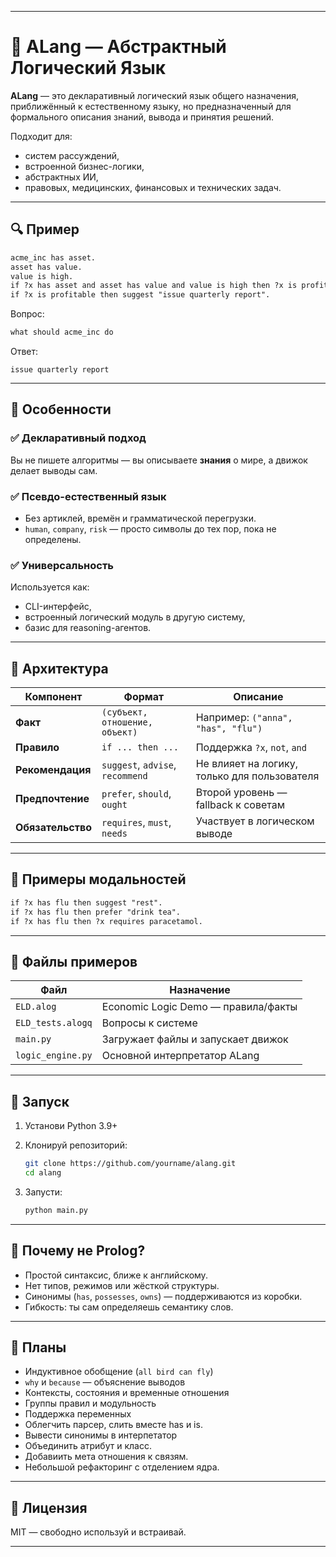 
---

# 🧠 ALang — Абстрактный Логический Язык

**ALang** — это декларативный логический язык общего назначения, приближённый к естественному языку, но предназначенный для формального описания знаний, вывода и принятия решений.

Подходит для:

* систем рассуждений,
* встроенной бизнес-логики,
* абстрактных ИИ,
* правовых, медицинских, финансовых и технических задач.

---

## 🔍 Пример

```txt
acme_inc has asset.
asset has value.
value is high.
if ?x has asset and asset has value and value is high then ?x is profitable.
if ?x is profitable then suggest "issue quarterly report".
```

Вопрос:

```txt
what should acme_inc do
```

Ответ:

```
issue quarterly report
```

---

## 🎯 Особенности

### ✅ Декларативный подход

Вы не пишете алгоритмы — вы описываете **знания** о мире, а движок делает выводы сам.

### ✅ Псевдо-естественный язык

* Без артиклей, времён и грамматической перегрузки.
* `human`, `company`, `risk` — просто символы до тех пор, пока не определены.

### ✅ Универсальность

Используется как:

* CLI-интерфейс,
* встроенный логический модуль в другую систему,
* базис для reasoning-агентов.

---

## 🧠 Архитектура

| Компонент         | Формат                           | Описание                                     |
| ----------------- | -------------------------------- | -------------------------------------------- |
| **Факт**          | `(субъект, отношение, объект)`   | Например: `("anna", "has", "flu")`           |
| **Правило**       | `if ... then ...`                | Поддержка `?x`, `not`, `and`                 |
| **Рекомендация**  | `suggest`, `advise`, `recommend` | Не влияет на логику, только для пользователя |
| **Предпочтение**  | `prefer`, `should`, `ought`      | Второй уровень — fallback к советам          |
| **Обязательство** | `requires`, `must`, `needs`      | Участвует в логическом выводе                |

---

## 🧩 Примеры модальностей

```txt
if ?x has flu then suggest "rest".
if ?x has flu then prefer "drink tea".
if ?x has flu then ?x requires paracetamol.
```

---

## 🧪 Файлы примеров

| Файл              | Назначение                          |
| ----------------- | ----------------------------------- |
| `ELD.alog`        | Economic Logic Demo — правила/факты |
| `ELD_tests.alogq` | Вопросы к системе                   |
| `main.py`         | Загружает файлы и запускает движок  |
| `logic_engine.py` | Основной интерпретатор ALang        |

---

## 🚀 Запуск

1. Установи Python 3.9+
2. Клонируй репозиторий:

   ```bash
   git clone https://github.com/yourname/alang.git
   cd alang
   ```
3. Запусти:

   ```bash
   python main.py
   ```

---

## 🧠 Почему не Prolog?

* Простой синтаксис, ближе к английскому.
* Нет типов, режимов или жёсткой структуры.
* Синонимы (`has`, `possesses`, `owns`) — поддерживаются из коробки.
* Гибкость: ты сам определяешь семантику слов.

---

## 🔮 Планы

* Индуктивное обобщение (`all bird can fly`)
* `why` и `because` — объяснение выводов
* Контексты, состояния и временные отношения
* Группы правил и модульность
* Поддержка переменных
* Облегчить парсер, слить вместе has и is.
* Вывести синонимы в интерпетатор
* Объединить атрибут и класс.
* Добавиить мета отношения к связям.
* Небольшой рефакторинг с отделением ядра.

---

## 📄 Лицензия

MIT — свободно используй и встраивай.

---
